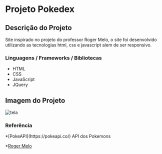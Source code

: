 <h1> Projeto Pokedex </h1>

<h2> Descrição do Projeto </h2>

<p> Site inspirado no projeto do professor Roger Melo, o site foi desenvolvido utilizando as tecnologias html, css e javascript alem de ser responsivo.</p>

<h3>Linguagens / Frameworks / Bibliotecas</h3>

* HTML
* CSS 
* JavaScript
* JQuery

<h2> Imagem do Projeto </h2>

![tela](https://user-images.githubusercontent.com/12920246/112064169-50394e00-8b41-11eb-8709-23d287dbc554.png)

<h3> Referência </h3>
*[PokeAPI](https://pokeapi.co/) API dos Pokemons

*[Roger Melo](https://www.youtube.com/channel/UCmjDevp9Y8r-qi-xueD3Izg)
